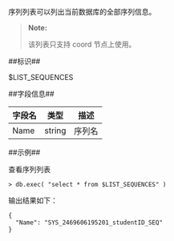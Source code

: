 
序列列表可以列出当前数据库的全部序列信息。

> **Note:** 
>
> 该列表只支持 coord 节点上使用。

##标识##

$LIST_SEQUENCES

##字段信息##

| 字段名         | 类型   | 描述                        |
| -------------- | ------ | --------------------------- |
| Name           | string | 序列名                      |

##示例##

查看序列列表

```lang-javascript
> db.exec( "select * from $LIST_SEQUENCES" )
```

输出结果如下：

```lang-json
{
  "Name": "SYS_2469606195201_studentID_SEQ"
}
```

